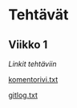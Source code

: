 # Tehtävät

## Viikko 1
*Linkit tehtäviin*

[komentorivi.txt](https://github.com/alannesanni/ot-harjoitustyo/blob/master/laskarit/viikko1/komentorivi.txt)

[gitlog.txt](https://github.com/alannesanni/ot-harjoitustyo/blob/master/laskarit/viikko1/gitlog.txt)



